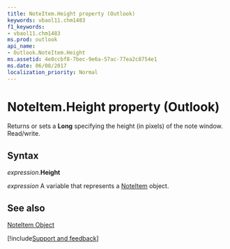 ```yaml
---
title: NoteItem.Height property (Outlook)
keywords: vbaol11.chm1483
f1_keywords:
- vbaol11.chm1483
ms.prod: outlook
api_name:
- Outlook.NoteItem.Height
ms.assetid: 4e0ccbf8-7bec-9e6a-57ac-77ea2c8754e1
ms.date: 06/08/2017
localization_priority: Normal
---
```



# NoteItem.Height property (Outlook)

Returns or sets a  **Long** specifying the height (in pixels) of the note window. Read/write.


## Syntax

_expression_.**Height**

_expression_ A variable that represents a [NoteItem](Outlook.NoteItem.md) object.


## See also


[NoteItem Object](Outlook.NoteItem.md)

[!include[Support and feedback](~/includes/feedback-boilerplate.md)]